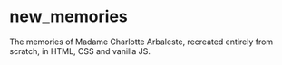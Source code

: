 # new_memories
The memories of Madame Charlotte Arbaleste, recreated entirely from scratch, in HTML, CSS and vanilla JS.
